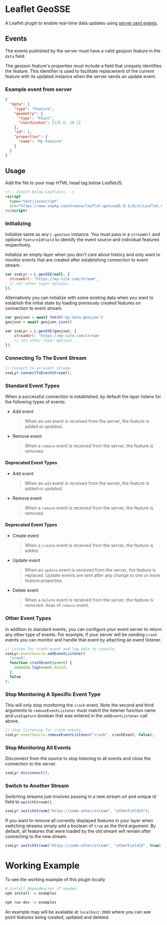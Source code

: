 # Leaflet GeoSSE

A Leaflet plugin to enable real-time data updates using [server sent events](https://developer.mozilla.org/en-US/docs/Web/API/Server-sent_events).

## Events

The events published by the server must have a valid geojson feature in the `data` field.

The geojson feature's properties must include a field that uniquely identifies the feature. This identifier is used to facilitate replacement of the current feature with its updated instance when the server sends an update event.

### Example event from server

```json
{
  "data": {
    "type": "Feature",
    "geometry": {
      "type": "Point",
      "coordinates": [125.6, 10.1]
    },
    "id": 1,
    "properties": {
      "name": "My Feature"
    }
  }
}
```

## Usage

Add the file to your map HTML head tag below LeafletJS.

```html
<!-- Insert below LeafletJs -->
<script
  type="text/javascript"
  src="https://www.unpkg.com/browse/leaflet-geosse@1.0.1/dist/Leaflet.GeoSSE.min.js"
></script>
```

### Initializing

Initialize same as any `L.geoJson` instance. You must pass in a `streamUrl` and optional `featureIdField` to identify the event source and individual features respectively.

Initialize an empty layer when you don't care about history and only want to monitor events that are created after establishing connection to event stream.

```js
var sseLyr = L.geoSSE(null, {
  streamUrl: "https://my-site.com/stream",
  // set other layer options...
});
```

Alternatively you can initialize with some existing data when you want to establish the initial state by loading previously created features on connection to event stream.

```js
var geojson = await fetch('my-data.geojson')
geojson = await geojson.json()

var sseLyr = L.geoSSE(geojson, {
    streamUrl: 'https://my-site.com/stream'
    // set other layer options...
});
```

### Connecting To The Event Stream

```js
// Connect to an event stream.
sseLyr.connectToEventStream();
```

### Standard Event Types

When a successful connection is established, by default the layer listens for the following types of events:

- Add event
  > When an `add` event is received from the server, the feature is added or updated.
- Remove event
  > When a `remove` event is received from the server, the feature is removed.

#### Deprecated Event Types

- Add event
  > When an `add` event is received from the server, the feature is added or updated.
- Remove event
  > When a `remove` event is received from the server, the feature is removed.

#### Deprecated Event Types

- Create event
  > When a `create` event is received from the server, the feature is added.
- Update event
  > When an `update` event is received from the server, the feature is replaced. Update events are sent after any change to one or more feature properties.
- Delete event
  > When a `delete` event is received from the server, the feature is removed. Alias of `remove` event.

### Other Event Types

In addition to standard events, you can configure your event server to return any other type of events. For example, if your server will be sending `crash` events you can monitor and handle that event by attaching an event listener.

```js
// Listen for crash event and log data to console.
sseLyr.eventSource.addEventListener(
  "crash",
  function crashEvent(event) {
    console.log(event.data);
  },
  false
);
```

### Stop Monitoring A Specific Event Type

This will only stop monitoring the `crash` event. Note the second and third arguments to `removeEventListener` must match the listener function name and `useCapture` boolean that was entered in the `addEventListener` call above.

```js
// Stop listening for crash events.
sseLyr.eventSource.removeEventListener("crash", crashEvent, false);
```

### Stop Monitoring All Events

Disconnect from the source to stop listening to all events and close the connection to the server.

```js
sseLyr.disconnect();
```

### Switch to Another Stream

Switching streams just involves passing in a new stream url and unique id field to `switchStream()`.

```js
sseLyr.switchStream("https://some-other/stream", "otherFieldId");
```

If you want to remove all currently displayed features in your layer when switching streams simply add a boolean of `true` as the third argument. By default, all features that were loaded by the old stream will remain after connecting to the new stream.

```js
sseLyr.switchStream("https://some-other/stream", "otherFieldId", true);
```

# Working Example

To see the working example of this plugin locally

```bash
# install dependencies if needed
npm install -w examples

npm run dev -w examples
```

An example map will be available at `localhost:3000` where you can see point features being created, updated and deleted.
